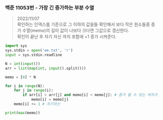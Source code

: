### 백준 11053번 - 가장 긴 증가하는 부분 수열

> 2022/11/07 <br>
> 확인하는 인덱스를 기준으로 그 이하의 값을들 확인해서 보다 작은 원소들중 증가 수열(memo)의 길이 값이 나보다 크다면 그값으로 갱신한다.<br>
> 확인이 끝난 후 자기 자신 까지 포함에 +1 증가 시켜준다. 

```python
import sys
sys.stdin = open('ee.txt', 'r')
input = sys.stdin.readline

N = int(input())
arr = list(map(int, input().split()))

memo = [0] * N

for i in range(N):
    for j in range(i):
        if arr[i] > arr[j] and memo[i] < memo[j]: # 증가 될 수 있는 여지가 있다면
            memo[i] = memo[j]
    memo[i] += 1 # 자기자신

print(max(memo))
```